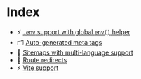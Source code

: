 # Index

- ⚡️ [`.env` support with global `env()` helper](./env.md)
- 🗂 [Auto-generated meta tags](./meta.md)
- 🧭 [Sitemaps with multi-language support](./sitemap.md)
- 🔀 [Route redirects](./redirects.md)
- ⚡️ [Vite support](./vite.md)
